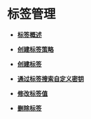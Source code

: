 # 标签管理<a name="dew_01_0315"></a>

-   **[标签概述](标签概述.md)**  

-   **[创建标签策略](创建标签策略.md)**  

-   **[创建标签](创建标签.md)**  

-   **[通过标签搜索自定义密钥](通过标签搜索自定义密钥.md)**  

-   **[修改标签值](修改标签值.md)**  

-   **[删除标签](删除标签.md)**  

